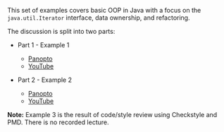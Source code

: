 This set of examples covers basic OOP in Java with a focus on the
`java.util.Iterator` interface, data ownership, and refactoring.

The discussion is split into two parts:

  - Part 1 - Example 1
    - [Panopto](https://odu.hosted.panopto.com/Panopto/Pages/Viewer.aspx?id=985a9dce-5a72-4cf3-8746-b30201187444)
    - [YouTube](https://youtu.be/jdOhYsHNpZs)

  - Part 2 - Example 2
    - [Panopto](https://odu.hosted.panopto.com/Panopto/Pages/Viewer.aspx?id=00eb1ad2-d21d-436a-ba39-b30201189495)
    - [YouTube](https://youtu.be/8V527yPLUyE)


**Note:** Example 3 is the result of code/style review using Checkstyle and PMD. There is no recorded lecture.
